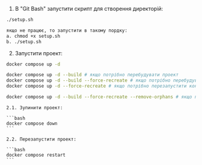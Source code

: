 1. В "Git Bash" запустити скрипт для створення директорій:

```bash
./setup.sh

якщо не працює, то запустити в такому пордку:
a. chmod +x setup.sh
b. ./setup.sh
```

<!-- ============================================ -->

2. Запустити проект:

```bash
docker compose up -d

docker compose up -d --build # якщо потрібно перебудувати проект
docker compose up -d --build --force-recreate # якщо потрібно перебудувати проект і перезапустити контейнери
docker compose up -d --force-recreate # якщо потрібно перезапустити контейнери

docker compose up -d --build --force-recreate --remove-orphans # якщо потрібно перебудувати проект і перезапустити контейнери і видалити невикористовувані контейнери
```

    2.1. Зупинити проект:

    ```bash
    docker compose down
    ```

    2.2. Перезапустити проект:

    ```bash
    docker compose restart
    ```

